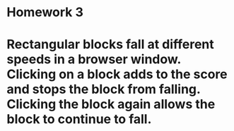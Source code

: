 # Homework 3
# Rectangular blocks fall at different speeds in a browser window. Clicking on a block adds to the score and stops the block from falling. Clicking the block again allows the block to continue to fall.
